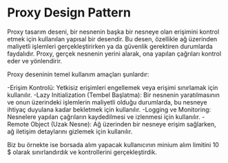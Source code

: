 ﻿<H1> Proxy Design Pattern </H1>
Proxy tasarım deseni, bir nesnenin başka bir nesneye olan erişimini kontrol etmek için kullanılan yapısal bir desendir. Bu desen, özellikle ağ üzerinden maliyetli işlemleri gerçekleştirirken ya da güvenlik gerektiren durumlarda faydalıdır. Proxy, gerçek nesnenin yerini alarak, ona yapılan çağrıları kontrol eder ve yönlendirir.

Proxy deseninin temel kullanım amaçları şunlardır:

-Erişim Kontrolü: Yetkisiz erişimleri engellemek veya erişimi sınırlamak için kullanılır.
-Lazy Initialization (Tembel Başlatma): Bir nesnenin yaratılmasının ve onun üzerindeki işlemlerin maliyetli olduğu durumlarda, bu nesneye ihtiyaç duyulana kadar bekletmek için kullanılır.
-Logging ve Monitoring: Nesnelere yapılan çağrıların kaydedilmesi ve izlenmesi için kullanılır.
-Remote Object (Uzak Nesne): Ağ üzerinden bir nesneye erişim sağlarken, ağ iletişim detaylarını gizlemek için kullanılır.

Biz bu örnekte ise borsada alım yapacak kullanıcının minium alım limitini 10 $ olarak sınırlandırdık ve kontrollerini gerçekleştirdik.